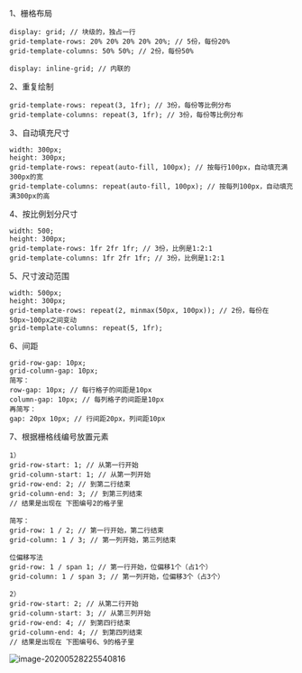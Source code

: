 1、栅格布局

```
display: grid; // 块级的，独占一行
grid-template-rows: 20% 20% 20% 20% 20%; // 5份，每份20%
grid-template-columns: 50% 50%; // 2份，每份50%
```

```
display: inline-grid; // 内联的
```

2、重复绘制

```
grid-template-rows: repeat(3, 1fr); // 3份，每份等比例分布
grid-template-columns: repeat(3, 1fr); // 3份，每份等比例分布
```

3、自动填充尺寸

```
width: 300px;
height: 300px; 
grid-template-rows: repeat(auto-fill, 100px); // 按每行100px，自动填充满300px的宽
grid-template-columns: repeat(auto-fill, 100px); // 按每列100px，自动填充满300px的高
```

4、按比例划分尺寸

```
width: 500;
height: 300px;
grid-template-rows: 1fr 2fr 1fr; // 3份，比例是1:2:1
grid-template-columns: 1fr 2fr 1fr; // 3份，比例是1:2:1
```

5、尺寸波动范围

```
width: 500px;
height: 300px;
grid-template-rows: repeat(2, minmax(50px, 100px)); // 2份，每份在50px~100px之间变动
grid-template-columns: repeat(5, 1fr);
```

6、间距

```
grid-row-gap: 10px;
grid-column-gap: 10px;
简写：
row-gap: 10px; // 每行格子的间距是10px
column-gap: 10px; // 每列格子的间距是10px
再简写：
gap: 20px 10px; // 行间距20px，列间距10px
```

7、根据栅格线编号放置元素

```
1）
grid-row-start: 1; // 从第一行开始
grid-column-start: 1; // 从第一列开始
grid-row-end: 2; // 到第二行结束
grid-column-end: 3; // 到第三列结束
// 结果是出现在 下图编号2的格子里

简写：
grid-row: 1 / 2; // 第一行开始，第二行结束
grid-column: 1 / 3; // 第一列开始，第三列结束

位偏移写法
grid-row: 1 / span 1; // 第一行开始，位偏移1个（占1个）
grid-column: 1 / span 3; // 第一列开始，位偏移3个（占3个）

2）
grid-row-start: 2; // 从第二行开始
grid-column-start: 3; // 从第三列开始
grid-row-end: 4; // 到第四行结束
grid-column-end: 4; // 到第四列结束
// 结果是出现在 下图编号6、9的格子里
```



![image-20200528225540816](C:\Users\asus\AppData\Roaming\Typora\typora-user-images\image-20200528225540816.png)